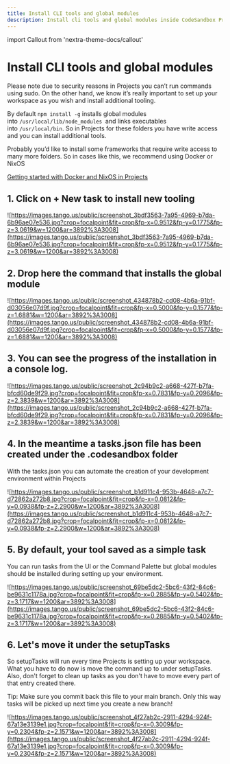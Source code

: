 ```yaml
---
title: Install CLI tools and global modules
description: Install cli tools and global modules inside CodeSandbox Projects
---
```


import Callout from 'nextra-theme-docs/callout'

# Install CLI tools and global modules

Please note due to security reasons in Projects you can’t run commands using sudo. On the other hand, we know it’s really important to set up your workspace as you wish and install additional tooling.

By default `npm install -g` installs global modules into `/usr/local/lib/node_modules`
 and links executables into `/usr/local/bin`. So in Projects for these folders you have write access and you can install additional tools.

Probably you’d like to install some frameworks that require write access to many more folders. So in cases like this, we recommend using Docker or NixOS 

[Getting started with Docker and NixOS in Projects](https://www.notion.so/Getting-started-with-Docker-and-NixOS-in-Projects-2e02214259114e0e9a3e863804af4025)

## 1. Click on + New task to install new tooling

![https://images.tango.us/public/screenshot_3bdf3563-7a95-4969-b7da-6b96ae07e536.jpg?crop=focalpoint&fit=crop&fp-x=0.9512&fp-y=0.1775&fp-z=3.0619&w=1200&ar=3892%3A3008](https://images.tango.us/public/screenshot_3bdf3563-7a95-4969-b7da-6b96ae07e536.jpg?crop=focalpoint&fit=crop&fp-x=0.9512&fp-y=0.1775&fp-z=3.0619&w=1200&ar=3892%3A3008)

## 2. Drop here the command that installs the global module

![https://images.tango.us/public/screenshot_434878b2-cd08-4b6a-91bf-d03056e07d9f.jpg?crop=focalpoint&fit=crop&fp-x=0.5000&fp-y=0.1577&fp-z=1.6881&w=1200&ar=3892%3A3008](https://images.tango.us/public/screenshot_434878b2-cd08-4b6a-91bf-d03056e07d9f.jpg?crop=focalpoint&fit=crop&fp-x=0.5000&fp-y=0.1577&fp-z=1.6881&w=1200&ar=3892%3A3008)

## 3. You can see the progress of the installation in a console log.

![https://images.tango.us/public/screenshot_2c94b9c2-a668-427f-b7fa-bfcd60de9f29.jpg?crop=focalpoint&fit=crop&fp-x=0.7831&fp-y=0.2096&fp-z=2.3839&w=1200&ar=3892%3A3008](https://images.tango.us/public/screenshot_2c94b9c2-a668-427f-b7fa-bfcd60de9f29.jpg?crop=focalpoint&fit=crop&fp-x=0.7831&fp-y=0.2096&fp-z=2.3839&w=1200&ar=3892%3A3008)

## 4. In the meantime a tasks.json file has been created under the .codesandbox folder

With the tasks.json you can automate the creation of your development environment within Projects

![https://images.tango.us/public/screenshot_b1d911c4-953b-4648-a7c7-d72862a272b8.jpg?crop=focalpoint&fit=crop&fp-x=0.0812&fp-y=0.0938&fp-z=2.2900&w=1200&ar=3892%3A3008](https://images.tango.us/public/screenshot_b1d911c4-953b-4648-a7c7-d72862a272b8.jpg?crop=focalpoint&fit=crop&fp-x=0.0812&fp-y=0.0938&fp-z=2.2900&w=1200&ar=3892%3A3008)

## 5. By default, your tool saved as a simple task

You can run tasks from the UI or the Command Palette but global modules should be installed during setting up your environment.

![https://images.tango.us/public/screenshot_69be5dc2-5bc6-43f2-84c6-be9631c1178a.jpg?crop=focalpoint&fit=crop&fp-x=0.2885&fp-y=0.5402&fp-z=3.1717&w=1200&ar=3892%3A3008](https://images.tango.us/public/screenshot_69be5dc2-5bc6-43f2-84c6-be9631c1178a.jpg?crop=focalpoint&fit=crop&fp-x=0.2885&fp-y=0.5402&fp-z=3.1717&w=1200&ar=3892%3A3008)

## 6. Let's move it under the setupTasks

So setupTasks will run every time Projects is setting up your workspace. What you have to do now is move the command up to under setupTasks. Also, don't forget to clean up tasks as you don't have to move every part of that entry created there.

<Callout>
Tip: Make sure you commit back this file to your main branch. Only this way tasks will be picked up next time you create a new branch!
</Callout>

![https://images.tango.us/public/screenshot_4f27ab2c-2911-4294-924f-67a13e3139e1.jpg?crop=focalpoint&fit=crop&fp-x=0.3009&fp-y=0.2304&fp-z=2.1571&w=1200&ar=3892%3A3008](https://images.tango.us/public/screenshot_4f27ab2c-2911-4294-924f-67a13e3139e1.jpg?crop=focalpoint&fit=crop&fp-x=0.3009&fp-y=0.2304&fp-z=2.1571&w=1200&ar=3892%3A3008)